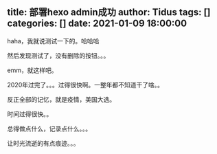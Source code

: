 title: 部署hexo admin成功
author: Tidus
tags: []
categories: []
date: 2021-01-09 18:00:00
---
haha，我就说测试一下的。哈哈哈

然后发现测试了，没有删除的按钮。。。

emm，就这样吧。


2020年过完了。。。过得很快啊。一整年都不知道干了啥。。

反正全部的记忆，就是疫情，美国大选。

时间过得很快。。

总得做点什么，记录点什么。。。

让时光流逝的有点痕迹。。。